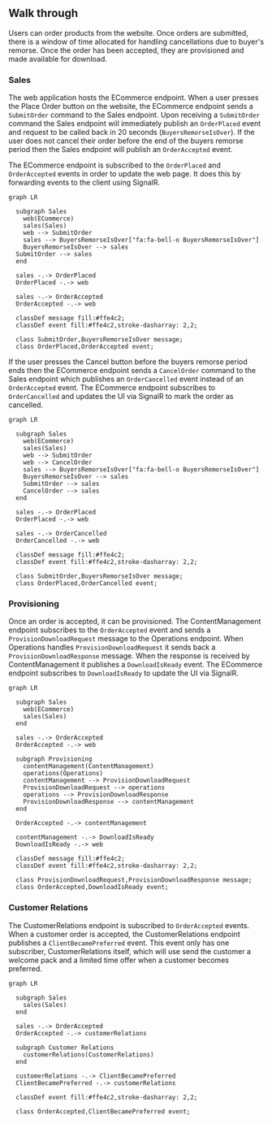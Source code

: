 ## Walk through

Users can order products from the website. Once orders are submitted, there is a window of time allocated for handling cancellations due to buyer's remorse. Once the order has been accepted, they are provisioned and made available for download. 


### Sales

The web application hosts the ECommerce endpoint. When a user presses the Place Order button on the website, the ECommerce endpoint sends a `SubmitOrder` command to the Sales endpoint. Upon receiving a `SubmitOrder` command the Sales endpoint will immediately publish an `OrderPlaced` event and request to be called back in 20 seconds (`BuyersRemorseIsOver`). If the user does not cancel their order before the end of the buyers remorse period then the Sales endpoint will publish an `OrderAccepted` event.

The ECommerce endpoint is subscribed to the `OrderPlaced` and `OrderAccepted` events in order to update the web page. It does this by forwarding events to the client using SignalR.

```mermaid
graph LR

  subgraph Sales
    web(ECommerce)
    sales(Sales)
    web --> SubmitOrder 
    sales --> BuyersRemorseIsOver["fa:fa-bell-o BuyersRemorseIsOver"]
    BuyersRemorseIsOver --> sales
  SubmitOrder --> sales
  end
    
  sales -.-> OrderPlaced
  OrderPlaced -.-> web

  sales -.-> OrderAccepted
  OrderAccepted -.-> web  
  
  classDef message fill:#ffe4c2;
  classDef event fill:#ffe4c2,stroke-dasharray: 2,2;

  class SubmitOrder,BuyersRemorseIsOver message;
  class OrderPlaced,OrderAccepted event;
```

If the user presses the Cancel button before the buyers remorse period ends then the ECommerce endpoint sends a `CancelOrder` command to the Sales endpoint which publishes an `OrderCancelled` event instead of an `OrderAccepted` event. The ECommerce endpoint subscribes to `OrderCancelled` and updates the UI via SignalR to mark the order as cancelled.

```mermaid
graph LR

  subgraph Sales
    web(ECommerce)
    sales(Sales)
    web --> SubmitOrder 
    web --> CancelOrder
    sales --> BuyersRemorseIsOver["fa:fa-bell-o BuyersRemorseIsOver"]
    BuyersRemorseIsOver --> sales
    SubmitOrder --> sales
    CancelOrder --> sales
  end
    
  sales -.-> OrderPlaced
  OrderPlaced -.-> web

  sales -.-> OrderCancelled
  OrderCancelled -.-> web  
  
  classDef message fill:#ffe4c2;
  classDef event fill:#ffe4c2,stroke-dasharray: 2,2;

  class SubmitOrder,BuyersRemorseIsOver message;
  class OrderPlaced,OrderCancelled event;
```


### Provisioning

Once an order is accepted, it can be provisioned. The ContentManagement endpoint subscribes to the `OrderAccepted` event and sends a `ProvisionDownloadRequest` message to the Operations endpoint. When Operations handles `ProvisionDownloadRequest` it sends back a `ProvisionDownloadResponse` message. When the response is received by ContentManagement it publishes a `DownloadIsReady` event. The ECommerce endpoint subscribes to `DownloadIsReady` to update the UI via SignalR.

```mermaid
graph LR

  subgraph Sales
    web(ECommerce)
    sales(Sales)
  end
    
  sales -.-> OrderAccepted
  OrderAccepted -.-> web  

  subgraph Provisioning
    contentManagement(ContentManagement)
    operations(Operations)
    contentManagement --> ProvisionDownloadRequest
    ProvisionDownloadRequest --> operations
    operations --> ProvisionDownloadResponse
    ProvisionDownloadResponse --> contentManagement
  end

  OrderAccepted -.-> contentManagement

  contentManagement -.-> DownloadIsReady
  DownloadIsReady -.-> web

  classDef message fill:#ffe4c2;
  classDef event fill:#ffe4c2,stroke-dasharray: 2,2;

  class ProvisionDownloadRequest,ProvisionDownloadResponse message;
  class OrderAccepted,DownloadIsReady event;
```


### Customer Relations

The CustomerRelations endpoint is subscribed to `OrderAccepted` events. When a customer order is accepted, the CustomerRelations endpoint publishes a `ClientBecamePreferred` event. This event only has one subscriber, CustomerRelations itself, which will use send the customer a welcome pack and a limited time offer when a customer becomes preferred.

```mermaid
graph LR

  subgraph Sales
    sales(Sales)
  end

  sales -.-> OrderAccepted
  OrderAccepted -.-> customerRelations

  subgraph Customer Relations
    customerRelations(CustomerRelations)
  end

  customerRelations -.-> ClientBecamePreferred
  ClientBecamePreferred -.-> customerRelations

  classDef event fill:#ffe4c2,stroke-dasharray: 2,2;

  class OrderAccepted,ClientBecamePreferred event;
```